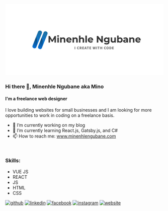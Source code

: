 ![I'm a freelance web designer](https://github.com/Minenhle-Ngubane/Minenhle-Ngubane/blob/main/githubBanner.png)

### Hi there 👋, Minenhle Ngubane aka Mino
#### I'm a freelance web designer

I love building websites for small businesses and I am looking for more opportunities to work in coding on a freelance basis.

- 🔭 I’m currently working on my blog 
- 🌱 I’m currently learning React.js, Gatsby.js, and C# 
- 📫 How to reach me: www.minenhlengubane.com 

<br/>

### Skills: 

- VUE JS
- REACT 
- JS 
- HTML
- CSS


[<img src='https://cdn.jsdelivr.net/npm/simple-icons@3.0.1/icons/github.svg' alt='github' height='40'>](https://github.com/Minenhle-Ngubane)  [<img src='https://cdn.jsdelivr.net/npm/simple-icons@3.0.1/icons/linkedin.svg' alt='linkedin' height='40'>](https://www.linkedin.com/in/https://www.linkedin.com/in/minenhle-ngubane-mino//)  [<img src='https://cdn.jsdelivr.net/npm/simple-icons@3.0.1/icons/facebook.svg' alt='facebook' height='40'>](https://www.facebook.com/https://www.facebook.com/groups/minenhlengubane)  [<img src='https://cdn.jsdelivr.net/npm/simple-icons@3.0.1/icons/instagram.svg' alt='instagram' height='40'>](https://www.instagram.com/https://www.instagram.com/minenhle__ngubane//)  [<img src='https://cdn.jsdelivr.net/npm/simple-icons@3.0.1/icons/icloud.svg' alt='website' height='40'>](www.minenhlengubane.com)  

